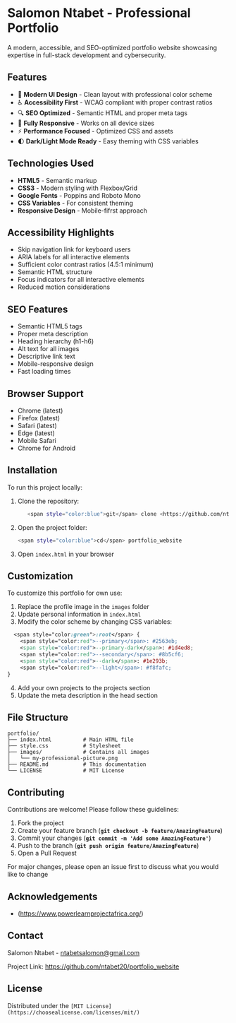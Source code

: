 # Salomon Ntabet - Professional Portfolio

A modern, accessible, and SEO-optimized portfolio website showcasing expertise in full-stack development and cybersecurity.

## Features

- 🎨 **Modern UI Design** - Clean layout with professional color scheme
- ♿ **Accessibility First** - WCAG compliant with proper contrast ratios
- 🔍 **SEO Optimized** - Semantic HTML and proper meta tags
- 📱 **Fully Responsive** - Works on all device sizes
- ⚡ **Performance Focused** - Optimized CSS and assets
- 🌓 **Dark/Light Mode Ready** - Easy theming with CSS variables

## Technologies Used

- **HTML5** - Semantic markup
- **CSS3** - Modern styling with Flexbox/Grid
- **Google Fonts** - Poppins and Roboto Mono
- **CSS Variables** - For consistent theming
- **Responsive Design** - Mobile-fifrst approach

## Accessibility Highlights

* Skip navigation link for keyboard users
* ARIA labels for all interactive elements
* Sufficient color contrast ratios (4.5:1 minimum)
* Semantic HTML structure
* Focus indicators for all interactive elements
* Reduced motion considerations

## SEO Features

- Semantic HTML5 tags
- Proper meta description
- Heading hierarchy (h1-h6)
- Alt text for all images
- Descriptive link text
- Mobile-responsive design
- Fast loading times

## Browser Support

* Chrome (latest)
* Firefox (latest)
* Safari (latest)
* Edge (latest)
* Mobile Safari
* Chrome for Android

## Installation

To run this project locally:

1. Clone the repository:

   ```bash
      <span style="color:blue">git</span> clone <https://github.com/ntabet20/portfolio_website.git>
   ```

2. Open the project folder:

   ```bash
   <span style="color:blue">cd</span> portfolio_website
   ```

3. Open `index.html` in your browser

## Customization

To customize this portfolio for own use:

1. Replace the profile image in the `images` folder
2. Update personal information in `index.html`
3. Modify the color scheme by changing CSS variables:

  ```css
    <span style="color:green">:root</span> {
      <span style="color:red">--primary</span>: #2563eb;
      <span style="color:red">--primary-dark</span>: #1d4ed8;
      <span style="color:red">--secondary</span>: #8b5cf6;
      <span style="color:red">--dark</span>: #1e293b;
      <span style="color:red">--light</span>: #f8fafc;
  }
  ```

4. Add your own projects to the projects section
5. Update the meta description in the head section

## File Structure

```text
portfolio/
├── index.html          # Main HTML file
├── style.css           # Stylesheet
├── images/             # Contains all images
│   └── my-professional-picture.png
├── README.md           # This documentation
└── LICENSE             # MIT License
```

## Contributing

Contributions are welcome! Please follow these guidelines:

1. Fork the project
2. Create your feature branch (**`git checkout -b feature/AmazingFeature`**)
3. Commit your changes (**`git commit -m 'Add some AmazingFeature'`**)
4. Push to the branch (**`git push origin feature/AmazingFeature`**)
5. Open a Pull Request

For major changes, please open an issue first
to discuss what you would like to change

## Acknowledgements

* <PLP Africa>(https://www.powerlearnprojectafrica.org/)

## Contact

Salomon Ntabet - <ntabetsalomon@gmail.com>

Project Link: <https://github.com/ntabet20/portfolio_website>

## License

Distributed under the `[MIT License](https://choosealicense.com/licenses/mit/)`
